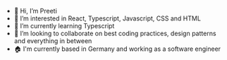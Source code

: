 - 👋 Hi, I’m Preeti
- 👀 I’m interested in React, Typescript, Javascript, CSS and HTML
- 🌱 I’m currently learning Typescript
- 💞️ I’m looking to collaborate on best coding practices, design patterns and everything in between
- 🏠 I'm currently based in Germany and working as a software engineer


<!---
preav/preav is a ✨ special ✨ repository because its `README.md` (this file) appears on your GitHub profile.
You can click the Preview link to take a look at your changes.
--->
